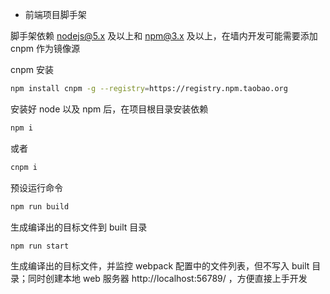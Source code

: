 * 前端项目脚手架

脚手架依赖 nodejs@5.x 及以上和 npm@3.x 及以上，在墙内开发可能需要添加 cnpm 作为镜像源

cnpm 安装
```bash
npm install cnpm -g --registry=https://registry.npm.taobao.org
```

安装好 node 以及 npm 后，在项目根目录安装依赖
```bash
npm i
```
或者
```bash
cnpm i
```

预设运行命令

```bash
npm run build
```
生成编译出的目标文件到 built 目录



```bash
npm run start
```
生成编译出的目标文件，并监控 webpack 配置中的文件列表，但不写入 built 目录；同时创建本地 web 服务器 http://localhost:56789/ ，方便直接上手开发